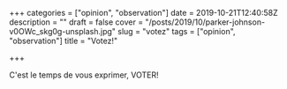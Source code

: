 +++
categories = ["opinion", "observation"]
date = 2019-10-21T12:40:58Z
description = ""
draft = false
cover = "/posts/2019/10/parker-johnson-v0OWc_skg0g-unsplash.jpg"
slug = "votez"
tags = ["opinion", "observation"]
title = "Votez!"

+++

C'est le temps de vous exprimer, VOTER!
